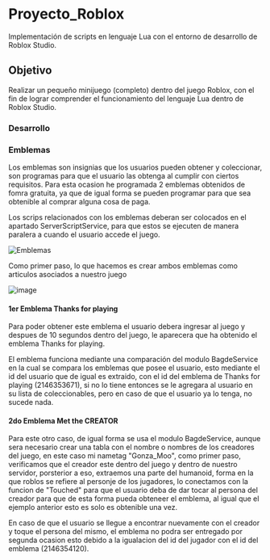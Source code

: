# Proyecto_Roblox

Implementación de scripts en lenguaje Lua con el entorno de desarrollo de Roblox Studio.

## Objetivo

Realizar un pequeño minijuego (completo) dentro del juego Roblox, con el fin de lograr comprender el funcionamiento del lenguaje Lua dentro de Roblox Studio.

### Desarrollo

### Emblemas

Los emblemas son insignias que los usuarios pueden obtener y coleccionar, son programas para que el usuario las obtenga al cumplir con ciertos requisitos.
Para esta ocasion he programada 2 emblemas obtenidos de fomra gratuita, ya que de igual forma se pueden programar para que sea obtenible al comprar alguna cosa de paga.

Los scrips relacionados con los emblemas deberan ser colocados en el apartado ServerScriptService, para que estos se ejecuten de manera paralera a cuando el usuario accede el juego.

![Emblemas](https://github.com/OliverGlezMoo/Proyecto_Roblox/assets/123349304/17e4f99b-a186-47ff-9d52-f5ecb9d33ff4)

Como primer paso, lo que hacemos es crear ambos emblemas como articulos asociados a nuestro juego

![image](https://github.com/OliverGlezMoo/Proyecto_Roblox/assets/123349304/7446fe2f-4e2e-4f89-bfca-d349a2beb507)

#### 1er Emblema Thanks for playing

Para poder obtener este emblema el usuario debera ingresar al juego y despues de 10 segundos dentro del juego, le aparecera que ha obtenido el emblema Thanks for playing.

El emblema funciona mediante una comparación del modulo BagdeService en la cual se compara los emblemas que posee el usuario, esto mediante el id del usuario que de igual es extraido, con el id del emblema de Thanks for playing (2146353671), si no lo tiene entonces se le agregara al usuario en su lista de coleccionables, pero en caso de que el usuario ya lo tenga, no sucede nada.

#### 2do Emblema Met the CREATOR

Para este otro caso, de igual forma se usa el modulo BagdeService, aunque sera necesario crear una tabla con el nombre o nombres de los creadores del juego, en este caso mi nametag "Gonza_Moo", como primer paso, verificamos que el creador este dentro del juego y dentro de nuestro servidor, porsterior a eso, extraemos una parte del humanoid, forma en la que roblos se refiere al personje de los jugadores, lo conectamos con la funcion de "Touched" para que el usuario deba de dar tocar al persona del creador para que de esta forma pueda obteneer el emblema, al igual que el ejemplo anterior esto es solo es obtenible una vez.

En caso de que el usuario se llegue a encontrar nuevamente con el creador y toque el persona del mismo, el emblema no podra ser entregado por segunda ocasion esto debido a la igualacion del id del jugador con el id del emblema (2146354120).
